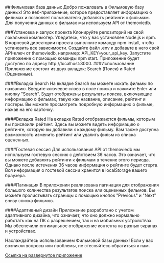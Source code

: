 ##Фильмовая база данных
Добро пожаловать в Фильмовую базу данных! Это веб-приложение, которое предоставляет информацию о фильмах и позволяет пользователю добавлять рейтинги к фильмам. Для получения данных о фильмах мы используем API от themoviedb.

###Установка и запуск проекта
Клонируйте репозиторий на свой локальный компьютер.
Убедитесь, что у вас установлен Node.js и npm.
В корневой директории проекта выполните команду npm install, чтобы установить все зависимости.
Создайте файл .env и добавьте в него свой API-ключ от themoviedb, например: API_KEY=your_api_key.
Запустите приложение с помощью команды npm start.
Приложение будет доступно по адресу http://localhost:3000.
###Использование
Приложение состоит из двух вкладок: Search (Поиск) и Rated (Оцененные).

####Вкладка Search
На вкладке Search вы можете искать фильмы по названию. Введите ключевое слово в поле поиска и нажмите Enter или кнопку "Search". Будут отображены результаты поиска, включающие информацию о фильмах, такую как название, описание, рейтинг и постеры. Вы можете просмотреть подробную информацию о фильме, нажав на его карточку.

####Вкладка Rated
На вкладке Rated отображаются фильмы, которым вы присвоили рейтинг. Здесь вы можете видеть информацию о рейтинге, которую вы добавили к каждому фильму. Вам также доступна возможность изменить рейтинг или удалить фильм из списка оцененных.

####Гостевая сессия
Для использования API от themoviedb мы используем гостевую сессию с действием 36 часов. Это означает, что вы можете добавлять рейтинги к фильмам в течение этого периода. Однако после истечения 36 часов информация о рейтинге будет стерта. Вся информация о гостевой сессии хранится в localStorage вашего браузера.

####Пагинация
В приложении реализована пагинация для отображения большого количества результатов поиска или оцененных фильмов. Вы можете пролистывать страницы с помощью кнопок "Previous" и "Next" внизу списка фильмов.

####Адаптивный дизайн
Приложение разработано с учетом адаптивного дизайна, что означает, что оно должно нормально работать как на ПК с разрешением, так и на мобильных устройствах. Мы обеспечили оптимальное отображение контента на разных экранах и устройствах.

Наслаждайтесь использованием Фильмовой базы данных! Если у вас возникли вопросы или проблемы, не стесняйтесь обратиться к нам.


[Ссылка на развернутое приложение](https://kata-movies-app-dima-gorunov.vercel.app)